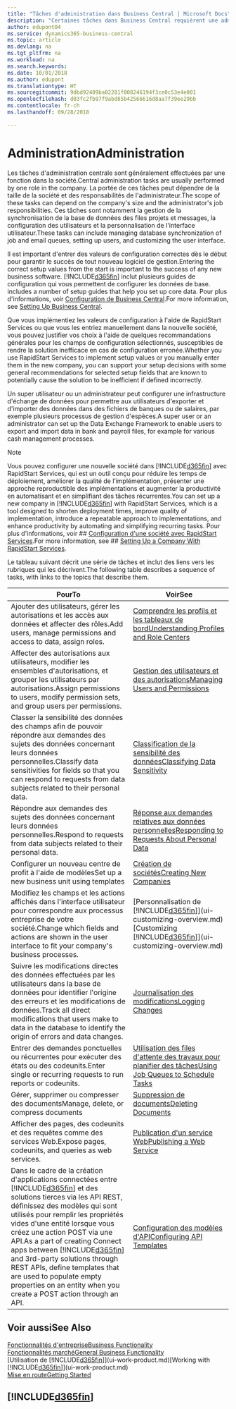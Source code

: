 ```yaml
---
title: "Tâches d'administration dans Business Central | Microsoft Docs"
description: "Certaines tâches dans Business Central requièrent une administration centrale et une configuration. Découvrez quelles sont ces tâches et ce que vous devez faire."
author: edupont04
ms.service: dynamics365-business-central
ms.topic: article
ms.devlang: na
ms.tgt_pltfrm: na
ms.workload: na
ms.search.keywords: 
ms.date: 10/01/2018
ms.author: edupont
ms.translationtype: HT
ms.sourcegitcommit: 9dbd92409ba02281f008246194f3ce0c53e4e001
ms.openlocfilehash: d03fc2fb97f9abd85b42566616d8aa7f39ee29bb
ms.contentlocale: fr-ch
ms.lasthandoff: 09/28/2018

---
```

# <a name="administration"></a><span data-ttu-id="ab64d-104">Administration</span><span class="sxs-lookup"><span data-stu-id="ab64d-104">Administration</span></span>
<span data-ttu-id="ab64d-105">Les tâches d'administration centrale sont généralement effectuées par une fonction dans la société.</span><span class="sxs-lookup"><span data-stu-id="ab64d-105">Central administration tasks are usually performed by one role in the company.</span></span> <span data-ttu-id="ab64d-106">La portée de ces tâches peut dépendre de la taille de la société et des responsabilités de l'administrateur.</span><span class="sxs-lookup"><span data-stu-id="ab64d-106">The scope of these tasks can depend on the company's size and the administrator's job responsibilities.</span></span> <span data-ttu-id="ab64d-107">Ces tâches sont notamment la gestion de la synchronisation de la base de données des files projets et messages, la configuration des utilisateurs et la personnalisation de l'interface utilisateur.</span><span class="sxs-lookup"><span data-stu-id="ab64d-107">These tasks can include managing database synchronization of job and email queues, setting up users, and customizing the user interface.</span></span>  

<span data-ttu-id="ab64d-108">Il est important d'entrer des valeurs de configuration correctes dès le début pour garantir le succès de tout nouveau logiciel de gestion.</span><span class="sxs-lookup"><span data-stu-id="ab64d-108">Entering the correct setup values from the start is important to the success of any new business software.</span></span> [!INCLUDE[d365fin](includes/d365fin_md.md)] <span data-ttu-id="ab64d-109">inclut plusieurs guides de configuration qui vous permettent de configurer les données de base.</span><span class="sxs-lookup"><span data-stu-id="ab64d-109"> includes a number of setup guides that help you set up core data.</span></span> <span data-ttu-id="ab64d-110">Pour plus d'informations, voir [Configuration de Business Central](setup.md).</span><span class="sxs-lookup"><span data-stu-id="ab64d-110">For more information, see [Setting Up Business Central](setup.md).</span></span>

<span data-ttu-id="ab64d-111">Que vous implémentiez les valeurs de configuration à l'aide de RapidStart Services ou que vous les entriez manuellement dans la nouvelle société, vous pouvez justifier vos choix à l'aide de quelques recommandations générales pour les champs de configuration sélectionnés, susceptibles de rendre la solution inefficace en cas de configuration erronée.</span><span class="sxs-lookup"><span data-stu-id="ab64d-111">Whether you use RapidStart Services to implement setup values or you manually enter them in the new company, you can support your setup decisions with some general recommendations for selected setup fields that are known to potentially cause the solution to be inefficient if defined incorrectly.</span></span>  

<span data-ttu-id="ab64d-112">Un super utilisateur ou un administrateur peut configurer une infrastructure d'échange de données pour permettre aux utilisateurs d'exporter et d'importer des données dans des fichiers de banques ou de salaires, par exemple plusieurs processus de gestion d'espèces.</span><span class="sxs-lookup"><span data-stu-id="ab64d-112">A super user or an administrator can set up the Data Exchange Framework to enable users to export and import data in bank and payroll files, for example for various cash management processes.</span></span>

> [!NOTE]
> <span data-ttu-id="ab64d-113">Vous pouvez configurer une nouvelle société dans [!INCLUDE[d365fin](includes/d365fin_md.md)] avec RapidStart Services, qui est un outil conçu pour réduire les temps de déploiement, améliorer la qualité de l’implémentation, présenter une approche reproductible des implémentations et augmenter la productivité en automatisant et en simplifiant des tâches récurrentes.</span><span class="sxs-lookup"><span data-stu-id="ab64d-113">You can set up a new company in [!INCLUDE[d365fin](includes/d365fin_md.md)] with RapidStart Services, which is a tool designed to shorten deployment times, improve quality of implementation, introduce a repeatable approach to implementations, and enhance productivity by automating and simplifying recurring tasks.</span></span> <span data-ttu-id="ab64d-114">Pour plus d'informations, voir ## [Configuration d'une société avec RapidStart Services](admin-set-up-a-company-with-rapidstart.md).</span><span class="sxs-lookup"><span data-stu-id="ab64d-114">For more information, see ## [Setting Up a Company With RapidStart Services](admin-set-up-a-company-with-rapidstart.md).</span></span>

<span data-ttu-id="ab64d-115">Le tableau suivant décrit une série de tâches et inclut des liens vers les rubriques qui les décrivent.</span><span class="sxs-lookup"><span data-stu-id="ab64d-115">The following table describes a sequence of tasks, with links to the topics that describe them.</span></span>   

|<span data-ttu-id="ab64d-116">**Pour**</span><span class="sxs-lookup"><span data-stu-id="ab64d-116">**To**</span></span>|<span data-ttu-id="ab64d-117">**Voir**</span><span class="sxs-lookup"><span data-stu-id="ab64d-117">**See**</span></span>|  
|------------|-------------|  
|<span data-ttu-id="ab64d-118">Ajouter des utilisateurs, gérer les autorisations et les accès aux données et affecter des rôles.</span><span class="sxs-lookup"><span data-stu-id="ab64d-118">Add users, manage permissions and access to data, assign roles.</span></span>|[<span data-ttu-id="ab64d-119">Comprendre les profils et les tableaux de bord</span><span class="sxs-lookup"><span data-stu-id="ab64d-119">Understanding Profiles and Role Centers</span></span>](admin-users-profiles-roles.md)|  
|<span data-ttu-id="ab64d-120">Affecter des autorisations aux utilisateurs, modifier les ensembles d'autorisations, et grouper les utilisateurs par autorisations.</span><span class="sxs-lookup"><span data-stu-id="ab64d-120">Assign permissions to users, modify permission sets, and group users per permissions.</span></span>|[<span data-ttu-id="ab64d-121">Gestion des utilisateurs et des autorisations</span><span class="sxs-lookup"><span data-stu-id="ab64d-121">Managing Users and Permissions</span></span>](ui-how-users-permissions.md)|
|<span data-ttu-id="ab64d-122">Classer la sensibilité des données des champs afin de pouvoir répondre aux demandes des sujets des données concernant leurs données personnelles.</span><span class="sxs-lookup"><span data-stu-id="ab64d-122">Classify data sensitivities for fields so that you can respond to requests from data subjects related to their personal data.</span></span>|[<span data-ttu-id="ab64d-123">Classification de la sensibilité des données</span><span class="sxs-lookup"><span data-stu-id="ab64d-123">Classifying Data Sensitivity</span></span>](admin-classifying-data-sensitivity.md)|
|<span data-ttu-id="ab64d-124">Répondre aux demandes des sujets des données concernant leurs données personnelles.</span><span class="sxs-lookup"><span data-stu-id="ab64d-124">Respond to requests from data subjects related to their personal data.</span></span>|[<span data-ttu-id="ab64d-125">Réponse aux demandes relatives aux données personnelles</span><span class="sxs-lookup"><span data-stu-id="ab64d-125">Responding to Requests About Personal Data</span></span>](admin-responding-to-requests-about-personal-data.md)|
|<span data-ttu-id="ab64d-126">Configurer un nouveau centre de profit à l'aide de modèles</span><span class="sxs-lookup"><span data-stu-id="ab64d-126">Set up a new business unit using templates</span></span>|[<span data-ttu-id="ab64d-127">Création de sociétés</span><span class="sxs-lookup"><span data-stu-id="ab64d-127">Creating New Companies</span></span>](about-new-company.md)|
|<span data-ttu-id="ab64d-128">Modifiez les champs et les actions affichés dans l'interface utilisateur pour correspondre aux processus entreprise de votre société.</span><span class="sxs-lookup"><span data-stu-id="ab64d-128">Change which fields and actions are shown in the user interface to fit your company's business processes.</span></span> |<span data-ttu-id="ab64d-129">[Personnalisation de [!INCLUDE[d365fin](includes/d365fin_md.md)]](ui-customizing-overview.md)</span><span class="sxs-lookup"><span data-stu-id="ab64d-129">[Customizing [!INCLUDE[d365fin](includes/d365fin_md.md)]](ui-customizing-overview.md)</span></span> |
|<span data-ttu-id="ab64d-130">Suivre les modifications directes des données effectuées par les utilisateurs dans la base de données pour identifier l'origine des erreurs et les modifications de données.</span><span class="sxs-lookup"><span data-stu-id="ab64d-130">Track all direct modifications that users make to data in the database to identify the origin of errors and data changes.</span></span>|[<span data-ttu-id="ab64d-131">Journalisation des modifications</span><span class="sxs-lookup"><span data-stu-id="ab64d-131">Logging Changes</span></span>](across-log-changes.md)|  
|<span data-ttu-id="ab64d-132">Entrer des demandes ponctuelles ou récurrentes pour exécuter des états ou des codeunits.</span><span class="sxs-lookup"><span data-stu-id="ab64d-132">Enter single or recurring requests to run reports or codeunits.</span></span>|[<span data-ttu-id="ab64d-133">Utilisation des files d'attente des travaux pour planifier des tâches</span><span class="sxs-lookup"><span data-stu-id="ab64d-133">Using Job Queues to Schedule Tasks</span></span>](admin-job-queues-schedule-tasks.md)|  
|<span data-ttu-id="ab64d-134">Gérer, supprimer ou compresser des documents</span><span class="sxs-lookup"><span data-stu-id="ab64d-134">Manage, delete, or compress documents</span></span>|[<span data-ttu-id="ab64d-135">Suppression de documents</span><span class="sxs-lookup"><span data-stu-id="ab64d-135">Deleting Documents</span></span>](admin-manage-documents.md)|  
|<span data-ttu-id="ab64d-136">Afficher des pages, des codeunits et des requêtes comme des services Web.</span><span class="sxs-lookup"><span data-stu-id="ab64d-136">Expose pages, codeunits, and queries as web services.</span></span>|[<span data-ttu-id="ab64d-137">Publication d'un service Web</span><span class="sxs-lookup"><span data-stu-id="ab64d-137">Publishing a Web Service</span></span>](across-how-publish-web-service.md)|
|<span data-ttu-id="ab64d-138">Dans le cadre de la création d'applications connectées entre [!INCLUDE[d365fin](includes/d365fin_md.md)] et des solutions tierces via les API REST, définissez des modèles qui sont utilisés pour remplir les propriétés vides d'une entité lorsque vous créez une action POST via une API.</span><span class="sxs-lookup"><span data-stu-id="ab64d-138">As a part of creating Connect apps between [!INCLUDE[d365fin](includes/d365fin_md.md)] and 3rd-party solutions through REST APIs, define templates that are used to populate empty properties on an entity when you create a POST action through an API.</span></span>|[<span data-ttu-id="ab64d-139">Configuration des modèles d'API</span><span class="sxs-lookup"><span data-stu-id="ab64d-139">Configuring API Templates</span></span>](admin-configuring-api-template.md)|

## <a name="see-also"></a><span data-ttu-id="ab64d-140">Voir aussi</span><span class="sxs-lookup"><span data-stu-id="ab64d-140">See Also</span></span>
[<span data-ttu-id="ab64d-141">Fonctionnalités d'entreprise</span><span class="sxs-lookup"><span data-stu-id="ab64d-141">Business Functionality</span></span>](across-business-functionality.md)  
[<span data-ttu-id="ab64d-142">Fonctionnalités marché</span><span class="sxs-lookup"><span data-stu-id="ab64d-142">General Business Functionality</span></span>](ui-across-business-areas.md)  
<span data-ttu-id="ab64d-143">[Utilisation de [!INCLUDE[d365fin](includes/d365fin_md.md)]](ui-work-product.md)</span><span class="sxs-lookup"><span data-stu-id="ab64d-143">[Working with [!INCLUDE[d365fin](includes/d365fin_md.md)]](ui-work-product.md)</span></span>  
[<span data-ttu-id="ab64d-144">Mise en route</span><span class="sxs-lookup"><span data-stu-id="ab64d-144">Getting Started</span></span>](product-get-started.md)    

## [!INCLUDE[d365fin](includes/free_trial_md.md)]  

